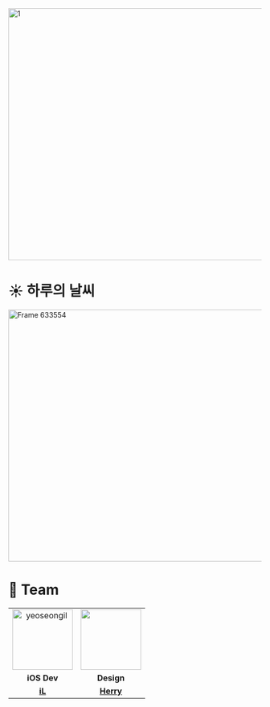 <img width="900" height="500" alt="1" src="https://github.com/user-attachments/assets/41ee5556-0421-4d48-89db-242315c6ec85" />

# ☀️ 하루의 날씨
<img width="900" height="500" alt="Frame 633554" src="https://github.com/user-attachments/assets/9152478d-4dbd-4f34-8511-0155c98e9ef8" />

# 👥 Team 
<table>
  <tr>
    <td align="center">
      <a href="https://github.com/yeoseongil">                 
        <img alt="yeoseongil" src="https://avatars.githubusercontent.com/yeoseongil" width="120" />            
      </a>
    </td>
    <td align="center">
      <a href="https://github.com/">                 
        <img alt="" src="https://avatars.githubusercontent.com/u/0?v=4" width="120" />            
      </a>
    </td>
  </tr>
  <tr>
    <td align="center"><b>iOS Dev</b></td>
    <td align="center"><b>Design</b></td>
  </tr>
  <tr>
    <td align="center">
      <a href="https://github.com/yeoseongil"><b>iL</b></a>
    </td>
    <td align="center">
      <a href=""><b>Herry</b></a>
    </td>
    </td>
  </tr>
</table>
